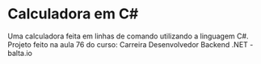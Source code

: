 # Calculadora em C#

Uma calculadora feita em linhas de comando utilizando a linguagem C#. Projeto feito na aula 76 do curso: Carreira Desenvolvedor Backend .NET - balta.io
